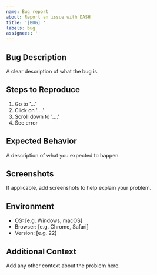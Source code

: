 ```yaml
---
name: Bug report
about: Report an issue with DASH
title: '[BUG] '
labels: bug
assignees: ''
---
```


## Bug Description
A clear description of what the bug is.

## Steps to Reproduce
1. Go to '...'
2. Click on '....'
3. Scroll down to '....'
4. See error

## Expected Behavior
A description of what you expected to happen.

## Screenshots
If applicable, add screenshots to help explain your problem.

## Environment
- OS: [e.g. Windows, macOS]
- Browser: [e.g. Chrome, Safari]
- Version: [e.g. 22]

## Additional Context
Add any other context about the problem here. 